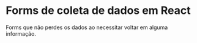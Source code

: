 # Forms de coleta de dados em React

Forms que não perdes os dados ao necessitar voltar em alguma informação.
